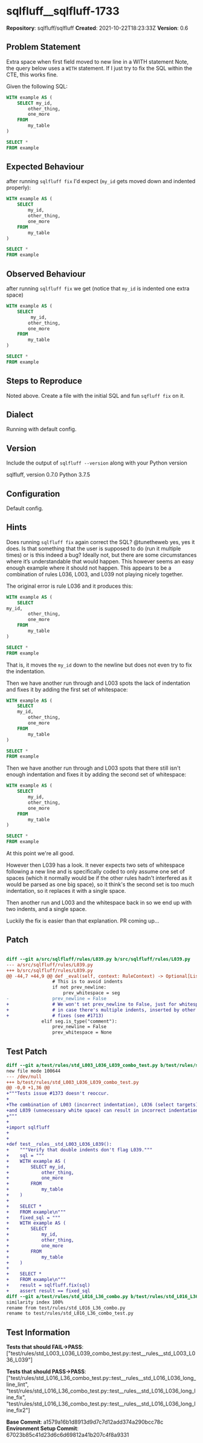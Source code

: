 # sqlfluff__sqlfluff-1733

**Repository**: sqlfluff/sqlfluff
**Created**: 2021-10-22T18:23:33Z
**Version**: 0.6

## Problem Statement

Extra space when first field moved to new line in a WITH statement
Note, the query below uses a `WITH` statement. If I just try to fix the SQL within the CTE, this works fine.

Given the following SQL:

```sql
WITH example AS (
    SELECT my_id,
        other_thing,
        one_more
    FROM
        my_table
)

SELECT *
FROM example
```

## Expected Behaviour

after running `sqlfluff fix` I'd expect (`my_id` gets moved down and indented properly):

```sql
WITH example AS (
    SELECT
        my_id,
        other_thing,
        one_more
    FROM
        my_table
)

SELECT *
FROM example
```

## Observed Behaviour

after running `sqlfluff fix` we get (notice that `my_id` is indented one extra space)

```sql
WITH example AS (
    SELECT
         my_id,
        other_thing,
        one_more
    FROM
        my_table
)

SELECT *
FROM example
```

## Steps to Reproduce

Noted above. Create a file with the initial SQL and fun `sqfluff fix` on it.

## Dialect

Running with default config.

## Version
Include the output of `sqlfluff --version` along with your Python version

sqlfluff, version 0.7.0
Python 3.7.5

## Configuration

Default config.



## Hints

Does running `sqlfluff fix` again correct the SQL?
@tunetheweb yes, yes it does. Is that something that the user is supposed to do (run it multiple times) or is this indeed a bug?
Ideally not, but there are some circumstances where it’s understandable that would happen. This however seems an easy enough example where it should not happen.
This appears to be a combination of rules L036, L003, and L039 not playing nicely together.

The original error is rule L036 and it produces this:

```sql
WITH example AS (
    SELECT
my_id,
        other_thing,
        one_more
    FROM
        my_table
)

SELECT *
FROM example
```

That is, it moves the `my_id` down to the newline but does not even try to fix the indentation.

Then we have another run through and L003 spots the lack of indentation and fixes it by adding the first set of whitespace:

```sql
WITH example AS (
    SELECT
    my_id,
        other_thing,
        one_more
    FROM
        my_table
)

SELECT *
FROM example
```

Then we have another run through and L003 spots that there still isn't enough indentation and fixes it by adding the second set of whitespace:

```sql
WITH example AS (
    SELECT
        my_id,
        other_thing,
        one_more
    FROM
        my_table
)

SELECT *
FROM example
```

At this point we're all good.

However then L039 has a look. It never expects two sets of whitespace following a new line and is specifically coded to only assume one set of spaces (which it normally would be if the other rules hadn't interfered as it would be parsed as one big space), so it think's the second set is too much indentation, so it replaces it with a single space.

Then another run and L003 and the whitespace back in so we end up with two indents, and a single space.

Luckily the fix is easier than that explanation. PR coming up...



## Patch

```diff

diff --git a/src/sqlfluff/rules/L039.py b/src/sqlfluff/rules/L039.py
--- a/src/sqlfluff/rules/L039.py
+++ b/src/sqlfluff/rules/L039.py
@@ -44,7 +44,9 @@ def _eval(self, context: RuleContext) -> Optional[List[LintResult]]:
                 # This is to avoid indents
                 if not prev_newline:
                     prev_whitespace = seg
-                prev_newline = False
+                # We won't set prev_newline to False, just for whitespace
+                # in case there's multiple indents, inserted by other rule
+                # fixes (see #1713)
             elif seg.is_type("comment"):
                 prev_newline = False
                 prev_whitespace = None


```

## Test Patch

```diff
diff --git a/test/rules/std_L003_L036_L039_combo_test.py b/test/rules/std_L003_L036_L039_combo_test.py
new file mode 100644
--- /dev/null
+++ b/test/rules/std_L003_L036_L039_combo_test.py
@@ -0,0 +1,36 @@
+"""Tests issue #1373 doesn't reoccur.
+
+The combination of L003 (incorrect indentation), L036 (select targets),
+and L039 (unnecessary white space) can result in incorrect indentation.
+"""
+
+import sqlfluff
+
+
+def test__rules__std_L003_L036_L039():
+    """Verify that double indents don't flag L039."""
+    sql = """
+    WITH example AS (
+        SELECT my_id,
+            other_thing,
+            one_more
+        FROM
+            my_table
+    )
+
+    SELECT *
+    FROM example\n"""
+    fixed_sql = """
+    WITH example AS (
+        SELECT
+            my_id,
+            other_thing,
+            one_more
+        FROM
+            my_table
+    )
+
+    SELECT *
+    FROM example\n"""
+    result = sqlfluff.fix(sql)
+    assert result == fixed_sql
diff --git a/test/rules/std_L016_L36_combo.py b/test/rules/std_L016_L36_combo_test.py
similarity index 100%
rename from test/rules/std_L016_L36_combo.py
rename to test/rules/std_L016_L36_combo_test.py

```

## Test Information

**Tests that should FAIL→PASS**: ["test/rules/std_L003_L036_L039_combo_test.py::test__rules__std_L003_L036_L039"]

**Tests that should PASS→PASS**: ["test/rules/std_L016_L36_combo_test.py::test__rules__std_L016_L036_long_line_lint", "test/rules/std_L016_L36_combo_test.py::test__rules__std_L016_L036_long_line_fix", "test/rules/std_L016_L36_combo_test.py::test__rules__std_L016_L036_long_line_fix2"]

**Base Commit**: a1579a16b1d8913d9d7c7d12add374a290bcc78c
**Environment Setup Commit**: 67023b85c41d23d6c6d69812a41b207c4f8a9331
